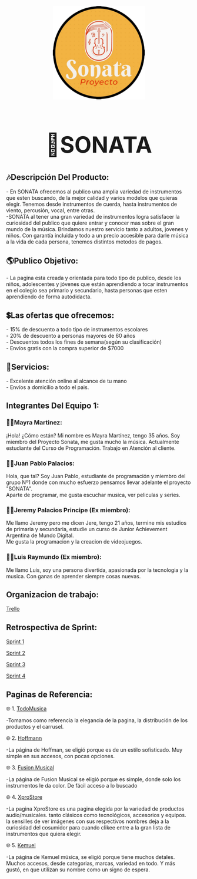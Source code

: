 
<div align="center">
    <img width="250px" src="/public/img/logo/logo1.png" alt="Logo Sonata">
    <h1 text-aling="center" style="font-size: 60px;"> 🎼SONATA <h1>
</div>

<h2>🎶Descripción Del Producto:</h2>

<p>
- En SONATA ofrecemos al publico una amplia variedad de instrumentos que esten buscando, de la mejor calidad y varios modelos que quieras elegir.
Tenemos desde instrumentos de cuerda, hasta instrumentos de viento, percusión, vocal, entre otras.
<br>
-SONATA al tener una gran variedad de instrumentos logra satisfacer la curiosidad del publico que quiere entrar y conocer mas sobre el gran mundo de la música.
Brindamos nuestro servicio tanto a adultos, jovenes y niños. Con garantía incluida y todo a un precio accesible para darle música a la vida de cada persona,
tenemos distintos metodos de pagos.
</p>

<h2>🌎Publico Objetivo:</h2>  

<p>- La pagina esta creada y orientada para todo tipo de publico, desde los niños, adolescentes y jóvenes que están aprendiendo a tocar instrumentos en el colegio sea primario y secundario, hasta personas que esten aprendiendo de forma autodidacta.</p>

<h2>💲Las ofertas que ofrecemos:</h2>
<p>
- 15% de descuento a todo tipo de instrumentos escolares
 <br>
- 20% de descuento a personas mayores de 60 años
 <br>
- Descuentos todos los fines de semana(según su clasificación)
 <br>
- Envíos gratis con la compra superior de $7000
</p>
 
<h2>📍Servicios:</h2>
<p>
- Excelente atención online al alcance de tu mano
 <br>
- Envíos a domicilio a todo el pais.
</p>
 
<h2>Integrantes Del Equipo 1:</h2>  
 
<h3>👩‍💻Mayra Martinez:</h3>
<p>
¡Hola! ¿Cómo están? Mi nombre es Mayra Martínez, tengo 35 años. Soy miembro del Proyecto Sonata, me gusta mucho la música. Actualmente estudiante del Curso de Programación. Trabajo en Atención al cliente. 
</p>

<h3>👨‍💻Juan Pablo Palacios:</h3>
<p>
Hola, que tal? Soy Juan Pablo, estudiante de programación y miembro del grupo Nº1 donde con mucho esfuerzo pensamos llevar adelante el proyecto "SONATA".
<br>
Aparte de programar, me gusta escuchar musica, ver peliculas y series.
</p>

<h3>👨‍💻Jeremy Palacios Principe (Ex miembro):</h3>
<p>
Me llamo Jeremy pero me dicen Jere, tengo 21 años, termine mis estudios de primaria y secundaria, estudie un curso de Junior Achievement Argentina de Mundo Digital.
<br>
Me gusta la programacion y la creacion de videojuegos.
</p>
<h3>👨‍💻Luis Raymundo (Ex miembro):</h3>
<p>
Me llamo Luis, soy una persona divertida, apasionada por la tecnologia y la musica. Con ganas de aprender siempre cosas nuevas.
</p>

<h2>Organizacion de trabajo:</h2>  
<a href="https://trello.com/grupon1c13/" target="_blank">Trello</a>
<br>
<h2>Retrospectiva de Sprint:</h2>

[Sprint 1](./retros/sprint_I.md)

[Sprint 2](./retros/sprint_II.md)

[Sprint 3](./retros/sprint_III.md)

[Sprint 4](./retros/sprint_IX.md)

<h2>Paginas de Referencia:</h2>  
 
🌐 1. <a href="https://todomusica.com.ar/" target="_blank">TodoMusica</a>
  <p>
   -Tomamos como referencia la elegancia de la pagina, la distribución de los productos y el carrusel.
  </p>
🌐 2. <a href="https://www.hoffmannmusica.com.ar/" target="_blank">Hoffmann</a>
  <p>
   -La página de Hoffman, se eligió porque es de un estilo sofisticado. Muy simple en sus accesos, con pocas opciones.
   </p>
🌐 3. <a href="https://fusionmusical.com.ar/" target="_blank">Fusion Musical</a>
   <p>
    -La página de Fusion Musical se eligió porque es simple, donde solo los instrumentos le da color. De fácil acceso a lo buscado
   </p>
🌐 4. <a href="https://ar.xprostore.com/" target="_blank">XproStore</a>
   <p>
    -La pagina XproStore es una pagina elegida por la variedad de productos audio/musicales. tanto clásicos como tecnológicos, accesorios y equipos. la sensilles de ver imágenes con sus respectivos nombres deja a la curiosidad del cosumidor para cuando clikee entre a la  gran lista de instrumentos que quiera elegir.
   </p>

🌐 5. <a href="https://kemuelmusica.com/" target="_blank">Kemuel</a>
   <p>
    -La página de Kemuel música, se eligió porque tiene muchos detales. Muchos accesos, desde categorias, marcas, variedad en todo. Y más gustó, en que utilizan su nombre como un signo de espera.
   </p>

